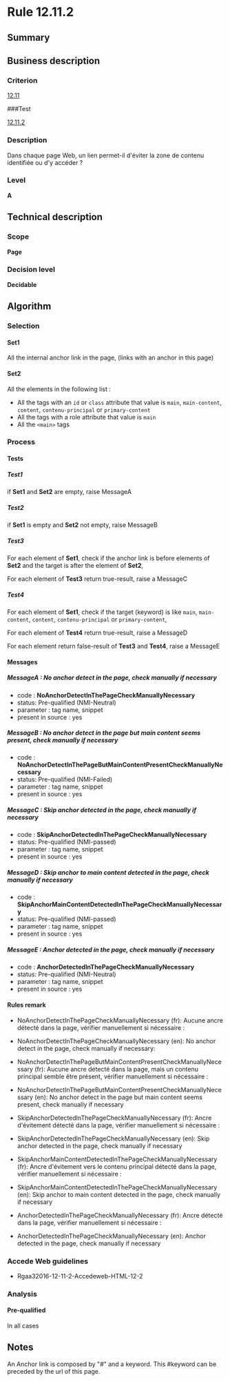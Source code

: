 # Rule 12.11.2

## Summary

## Business description

### Criterion

[12.11](http://references.modernisation.gouv.fr/rgaa/criteres.html#crit-12-11)

###Test

[12.11.2](http://references.modernisation.gouv.fr/rgaa/criteres.html#test-12-11-2)

### Description

Dans chaque page Web, un lien permet-il d'&eacute;viter la zone de contenu identifi&eacute;e ou d'y acc&eacute;der ?

### Level

**A**

## Technical description

### Scope

**Page**

### Decision level

**Decidable**

## Algorithm

### Selection

#### Set1

All the internal anchor link in the page, (links with an anchor in this page)

#### Set2

All the elements in the following list :
 *  All the tags with an `id` or `class` attribute that value is `main`, `main-content`, `content`, `contenu-principal` or `primary-content`
 * All the tags with a role attribute that value is `main`
 * All the `<main>` tags

### Process

#### Tests

##### Test1

if **Set1** and **Set2** are empty, raise MessageA

##### Test2

if **Set1** is empty and **Set2** not empty, raise MessageB

##### Test3

For each element of **Set1**, check if the anchor link is before elements of **Set2** and the target is after the element of **Set2**, 

For each element of **Test3** return true-result, raise a MessageC

##### Test4

For each element of **Set1**, check if the target (keyword) is like `main`, `main-content`, `content`, `contenu-principal` or `primary-content`, 

For each element of **Test4** return true-result, raise a MessageD

For each element return false-result of **Test3** and **Test4**, raise a MessageE

#### Messages

##### MessageA : No anchor detect in the page, check manually if necessary

-    code : **NoAnchorDetectInThePageCheckManuallyNecessary** 
-    status: Pre-qualified (NMI-Neutral)
-    parameter : tag name, snippet
-    present in source : yes

##### MessageB : No anchor detect in the page but main content seems present, check manually if necessary

-    code : **NoAnchorDetectInThePageButMainContentPresentCheckManuallyNecessary** 
-    status: Pre-qualified (NMI-Failed)
-    parameter : tag name, snippet
-    present in source : yes

##### MessageC : Skip anchor detected in the page, check manually if necessary

-    code : **SkipAnchorDetectedInThePageCheckManuallyNecessary** 
-    status: Pre-qualified (NMI-passed)
-    parameter : tag name, snippet
-    present in source : yes

##### MessageD : Skip anchor to main content detected in the page, check manually if necessary

-    code : **SkipAnchorMainContentDetectedInThePageCheckManuallyNecessary** 
-    status: Pre-qualified (NMI-passed)
-    parameter : tag name, snippet
-    present in source : yes

##### MessageE : Anchor detected in the page, check manually if necessary

-    code : **AnchorDetectedInThePageCheckManuallyNecessary** 
-    status: Pre-qualified (NMI-Neutral)
-    parameter : tag name, snippet
-    present in source : yes

#### Rules remark

 * NoAnchorDetectInThePageCheckManuallyNecessary (fr): Aucune ancre d&eacute;tect&eacute; dans la page, v&eacute;rifier manuellement si n&eacute;cessaire :
 * NoAnchorDetectInThePageCheckManuallyNecessary (en): No anchor detect in the page, check manually if necessary:

 * NoAnchorDetectInThePageButMainContentPresentCheckManuallyNecessary (fr): Aucune ancre d&eacute;tect&eacute; dans la page, mais un contenu principal semble être présent, v&eacute;rifier manuellement si n&eacute;cessaire :
 * NoAnchorDetectInThePageButMainContentPresentCheckManuallyNecessary (en): No anchor detect in the page but main content seems present, check manually if necessary

 * SkipAnchorDetectedInThePageCheckManuallyNecessary (fr): Ancre d'&eacute;vitement d&eacute;tect&eacute; dans la page, v&eacute;rifier manuellement si n&eacute;cessaire :
 * SkipAnchorDetectedInThePageCheckManuallyNecessary (en): Skip anchor detected in the page, check manually if necessary

 * SkipAnchorMainContentDetectedInThePageCheckManuallyNecessary (fr): Ancre d'&eacute;vitement vers le contenu principal d&eacute;tect&eacute; dans la page, v&eacute;rifier manuellement si n&eacute;cessaire :
 * SkipAnchorMainContentDetectedInThePageCheckManuallyNecessary (en): Skip anchor to main content detected in the page, check manually if necessary

 * AnchorDetectedInThePageCheckManuallyNecessary (fr): Ancre d&eacute;tect&eacute; dans la page, v&eacute;rifier manuellement si n&eacute;cessaire :
 * AnchorDetectedInThePageCheckManuallyNecessary (en): Anchor detected in the page, check manually if necessary

### Accede Web guidelines

 * Rgaa32016-12-11-2-Accedeweb-HTML-12-2

### Analysis

#### Pre-qualified

In all cases

## Notes

An Anchor link is composed by "#" and a keyword. This #keyword can be preceded by the url of this page.
